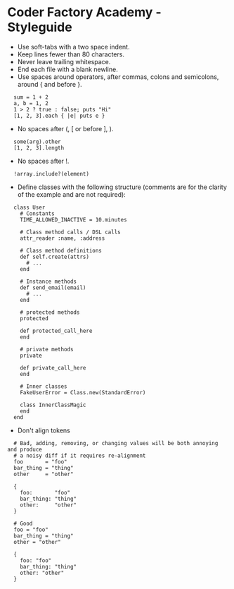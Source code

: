 Coder Factory Academy - Styleguide
======

- Use soft-tabs with a two space indent.
- Keep lines fewer than 80 characters.
- Never leave trailing whitespace.
- End each file with a blank newline.
- Use spaces around operators, after commas, colons and semicolons, around { and before }.

```
  sum = 1 + 2
  a, b = 1, 2
  1 > 2 ? true : false; puts "Hi"
  [1, 2, 3].each { |e| puts e }
```

- No spaces after (, [ or before ], ).

```
  some(arg).other
  [1, 2, 3].length
```

- No spaces after !.

```
  !array.include?(element)
```

- Define classes with the following structure (comments are for the clarity of the example and are not required):

```
  class User
    # Constants
    TIME_ALLOWED_INACTIVE = 10.minutes
  
    # Class method calls / DSL calls
    attr_reader :name, :address
  
    # Class method definitions
    def self.create(attrs)
      # ...
    end
  
    # Instance methods
    def send_email(email)
      # ...
    end
  
    # protected methods
    protected
  
    def protected_call_here
    end
  
    # private methods
    private
  
    def private_call_here
    end
  
    # Inner classes
    FakeUserError = Class.new(StandardError)
  
    class InnerClassMagic
    end
  end
```

- Don't align tokens

```
  # Bad, adding, removing, or changing values will be both annoying and produce
  # a noisy diff if it requires re-alignment
  foo       = "foo"
  bar_thing = "thing"
  other     = "other"
  
  {
    foo:       "foo"
    bar_thing: "thing"
    other:     "other"
  }
  
  # Good
  foo = "foo"
  bar_thing = "thing"
  other = "other"
  
  {
    foo: "foo"
    bar_thing: "thing"
    other: "other"
  }
```
